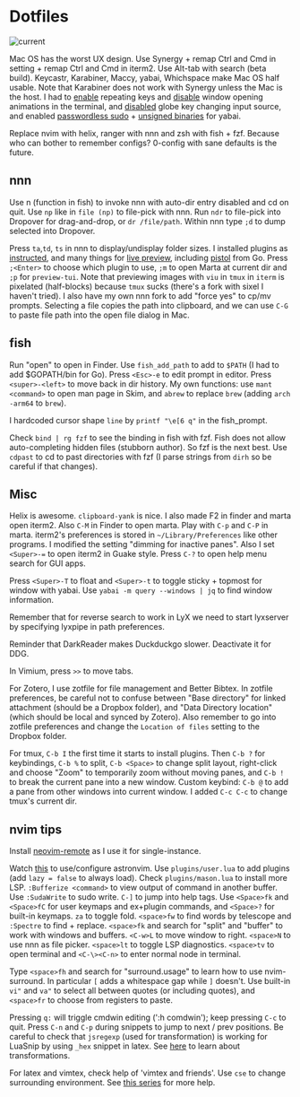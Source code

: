 # Dotfiles

![current](https://github.com/mortang2410/dotfiles/assets/3200308/98c18c21-6158-4701-8821-74c624f73ce2)

Mac OS has the worst UX design.
Use Synergy + remap Ctrl and Cmd in setting + remap Ctrl and Cmd in iterm2.
Use Alt-tab with search (beta build).
Keycastr, Karabiner, Maccy, yabai, Whichspace make Mac OS half usable. Note that Karabiner does not work with Synergy unless the Mac is the host. I had to [enable](https://www.macworld.com/article/351347/how-to-activate-key-repetition-through-the-macos-terminal.html) repeating keys and [disable](https://apple.stackexchange.com/questions/14001/how-to-turn-off-all-animations-on-os-x) window opening animations in the terminal, and [disabled](https://github.com/pqrs-org/Karabiner-Elements/issues/2981) globe key changing input source, and enabled [passwordless sudo](https://jefftriplett.com/2022/enable-sudo-without-a-password-on-macos/) + [unsigned binaries](https://github.com/koekeishiya/yabai/wiki/Disabling-System-Integrity-Protection) for yabai.

Replace nvim with helix, ranger with nnn and zsh with fish + fzf. Because who can bother to remember configs? 0-config with sane defaults is the future.

## nnn

Use n (function in fish) to invoke nnn with auto-dir entry disabled and cd on quit. Use `np` like in `file (np)` to file-pick with nnn. Run `ndr` to file-pick into Dropover for drag-and-drop, or `dr /file/path`. Within nnn type `;d` to dump selected into Dropover. 

Press `ta`,`td`, `ts` in nnn to display/undisplay folder sizes. I installed plugins as [instructed](https://github.com/jarun/nnn/tree/master/plugins), and many things for [live preview](https://github.com/jarun/nnn/blob/master/plugins/preview-tui#LL29), including [pistol](https://github.com/doronbehar/pistol#from-source) from Go. Press `;<Enter>` to choose which plugin to use, `;m` to open Marta at current dir and `;p` for `preview-tui`. Note that previewing images with `viu` in `tmux` in `iterm` is pixelated (half-blocks) because `tmux` sucks (there's a fork with sixel I haven't tried).
I also have my own nnn fork to add "force yes" to cp/mv prompts. Selecting a file copies the path into clipboard, and we can use `C-G` to paste file path into the open file dialog in Mac.

## fish

Run "open" to open in Finder. Use `fish_add_path` to add to `$PATH` (I had to add $GOPATH/bin for Go). Press `<Esc>-e` to edit prompt in editor. Press `<super>-<left>` to move back in dir history. My own functions: use `mant <command>` to open man page in Skim, and `abrew` to replace `brew` (adding `arch -arm64` to `brew`). 

I hardcoded cursor shape `line` by `printf "\e[6 q"` in the fish_prompt.

Check `bind | rg fzf` to see the binding in fish with fzf. Fish does not allow auto-completing hidden files (stubborn author). So fzf is the next best. Use `cdpast` to cd to past directories with fzf (I parse strings from `dirh` so be careful if that changes).

## Misc

Helix is awesome. `clipboard-yank` is nice.
I also made F2 in finder and marta open iterm2. Also `C-M` in Finder to open marta. Play with `C-p` and `C-P` in marta.
iterm2's preferences is stored in `~/Library/Preferences` like other programs. I modified the setting "dimming for inactive panes". Also I set `<Super>-=` to open iterm2 in Guake style.
Press `C-?` to open help menu search for GUI apps.

Press `<Super>-T` to float and `<Super>-t` to toggle sticky + topmost for window with yabai. Use `yabai -m query --windows | jq` to find window information. 

Remember that for reverse search to work in LyX we need to start lyxserver by specifying lyxpipe in path preferences.

Reminder that DarkReader makes Duckduckgo slower. Deactivate it for DDG.

In Vimium, press `>>` to move tabs. 

For Zotero, I use zotfile for file management and Better Bibtex. In zotfile preferences, be careful not to confuse between "Base directory" for linked attachment (should be a Dropbox folder), and "Data Directory location" (which should be local and synced by Zotero). Also remember to go into zotfile preferences and change the `Location of files` setting to the  Dropbox folder.

For tmux, `C-b I` the first time it starts to install plugins. Then `C-b ?` for keybindings, `C-b %` to split, `C-b <Space>` to change split layout, right-click and choose "Zoom" to temporarily zoom without moving panes, and `C-b !` to break the current pane into a new window. Custom keybind: `C-b @` to add a pane from other windows into current window. I added `C-c C-c` to change tmux's current dir.

## nvim tips

Install [neovim-remote](https://github.com/mhinz/neovim-remote) as I use it for single-instance.

Watch [this](https://youtu.be/GEHPiZ10gOk) to use/configure astronvim. Use `plugins/user.lua` to add plugins (add `lazy = false` to always load). Check `plugins/mason.lua` to install more LSP.
`:Bufferize <command>` to view output of command in another buffer. Use `:SudaWrite` to sudo write. `C-]` to jump into help tags. Use `<Space>fk` and `<Space>fC` for user keymaps and ex+plugin commands, and `<Space>?` for built-in keymaps. `za` to toggle fold. `<space>fw` to find words by telescope and `:Spectre` to find + replace. `<space>fk` and search for "split" and "buffer" to work with windows and buffers. `<C-w>L` to move window to right.  `<space>N` to use nnn as file picker. `<space>lt` to toggle LSP diagnostics. `<space>tv` to open terminal and `<C-\><C-n>` to enter normal node in terminal.

Type `<space>fh` and search for "surround.usage" to learn how to use nvim-surround. In particular `[` adds a whitespace gap while `]` doesn't. Use built-in `vi"` and `va"` to select all between quotes (or including quotes), and `<space>fr` to choose from registers to paste.

Pressing `q:` will triggle cmdwin editing (':h comdwin'); keep pressing `C-c` to quit. Press `C-n` and `C-p` during snippets to jump to next / prev positions. Be careful to check that `jsregexp` (used for transformation) is working for LuaSnip by using `_hex` snippet in latex. See [here](https://stackoverflow.com/questions/57381007/vscode-if-else-conditions-in-user-defined-snippet?rq=1) to learn about transformations.

For latex and vimtex, check help of 'vimtex and friends'. Use `cse` to change surrounding environment. See [this series](https://www.ejmastnak.com/tutorials/vim-latex/luasnip/) for more help.
